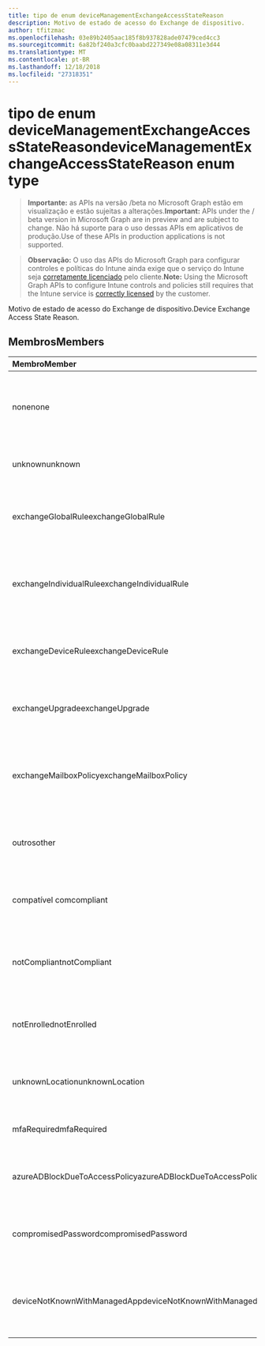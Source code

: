 ```yaml
---
title: tipo de enum deviceManagementExchangeAccessStateReason
description: Motivo de estado de acesso do Exchange de dispositivo.
author: tfitzmac
ms.openlocfilehash: 03e89b2405aac185f8b937828ade07479ced4cc3
ms.sourcegitcommit: 6a82bf240a3cfc0baabd227349e08a08311e3d44
ms.translationtype: MT
ms.contentlocale: pt-BR
ms.lasthandoff: 12/18/2018
ms.locfileid: "27318351"
---
```

# <a name="devicemanagementexchangeaccessstatereason-enum-type"></a><span data-ttu-id="2639e-103">tipo de enum deviceManagementExchangeAccessStateReason</span><span class="sxs-lookup"><span data-stu-id="2639e-103">deviceManagementExchangeAccessStateReason enum type</span></span>

> <span data-ttu-id="2639e-104">**Importante:** as APIs na versão /beta no Microsoft Graph estão em visualização e estão sujeitas a alterações.</span><span class="sxs-lookup"><span data-stu-id="2639e-104">**Important:** APIs under the / beta version in Microsoft Graph are in preview and are subject to change.</span></span> <span data-ttu-id="2639e-105">Não há suporte para o uso dessas APIs em aplicativos de produção.</span><span class="sxs-lookup"><span data-stu-id="2639e-105">Use of these APIs in production applications is not supported.</span></span>

> <span data-ttu-id="2639e-106">**Observação:** O uso das APIs do Microsoft Graph para configurar controles e políticas do Intune ainda exige que o serviço do Intune seja [corretamente licenciado](https://go.microsoft.com/fwlink/?linkid=839381) pelo cliente.</span><span class="sxs-lookup"><span data-stu-id="2639e-106">**Note:** Using the Microsoft Graph APIs to configure Intune controls and policies still requires that the Intune service is [correctly licensed](https://go.microsoft.com/fwlink/?linkid=839381) by the customer.</span></span>

<span data-ttu-id="2639e-107">Motivo de estado de acesso do Exchange de dispositivo.</span><span class="sxs-lookup"><span data-stu-id="2639e-107">Device Exchange Access State Reason.</span></span>
## <a name="members"></a><span data-ttu-id="2639e-108">Membros</span><span class="sxs-lookup"><span data-stu-id="2639e-108">Members</span></span>
|<span data-ttu-id="2639e-109">Membro</span><span class="sxs-lookup"><span data-stu-id="2639e-109">Member</span></span>|<span data-ttu-id="2639e-110">Valor</span><span class="sxs-lookup"><span data-stu-id="2639e-110">Value</span></span>|<span data-ttu-id="2639e-111">Descrição</span><span class="sxs-lookup"><span data-stu-id="2639e-111">Description</span></span>|
|:---|:---|:---|
|<span data-ttu-id="2639e-112">none</span><span class="sxs-lookup"><span data-stu-id="2639e-112">none</span></span>|<span data-ttu-id="2639e-113">0</span><span class="sxs-lookup"><span data-stu-id="2639e-113">0</span></span>|<span data-ttu-id="2639e-114">Não há motivo de estado acesso descoberto do Exchange</span><span class="sxs-lookup"><span data-stu-id="2639e-114">No access state reason discovered from Exchange</span></span>|
|<span data-ttu-id="2639e-115">unknown</span><span class="sxs-lookup"><span data-stu-id="2639e-115">unknown</span></span>|<span data-ttu-id="2639e-116">1</span><span class="sxs-lookup"><span data-stu-id="2639e-116">1</span></span>|<span data-ttu-id="2639e-117">Motivo de estado de acesso desconhecido</span><span class="sxs-lookup"><span data-stu-id="2639e-117">Unknown access state reason</span></span>|
|<span data-ttu-id="2639e-118">exchangeGlobalRule</span><span class="sxs-lookup"><span data-stu-id="2639e-118">exchangeGlobalRule</span></span>|<span data-ttu-id="2639e-119">2</span><span class="sxs-lookup"><span data-stu-id="2639e-119">2</span></span>|<span data-ttu-id="2639e-120">Estado de acesso determinado pela regra Global do Exchange</span><span class="sxs-lookup"><span data-stu-id="2639e-120">Access state determined by Exchange Global rule</span></span>|
|<span data-ttu-id="2639e-121">exchangeIndividualRule</span><span class="sxs-lookup"><span data-stu-id="2639e-121">exchangeIndividualRule</span></span>|<span data-ttu-id="2639e-122">3</span><span class="sxs-lookup"><span data-stu-id="2639e-122">3</span></span>|<span data-ttu-id="2639e-123">Estado de acesso determinado pela regra Individual do Exchange</span><span class="sxs-lookup"><span data-stu-id="2639e-123">Access state determined by Exchange Individual rule</span></span>|
|<span data-ttu-id="2639e-124">exchangeDeviceRule</span><span class="sxs-lookup"><span data-stu-id="2639e-124">exchangeDeviceRule</span></span>|<span data-ttu-id="2639e-125">4</span><span class="sxs-lookup"><span data-stu-id="2639e-125">4</span></span>|<span data-ttu-id="2639e-126">Estado de acesso determinado pela regra de dispositivo do Exchange</span><span class="sxs-lookup"><span data-stu-id="2639e-126">Access state determined by Exchange Device rule</span></span>|
|<span data-ttu-id="2639e-127">exchangeUpgrade</span><span class="sxs-lookup"><span data-stu-id="2639e-127">exchangeUpgrade</span></span>|<span data-ttu-id="2639e-128">5</span><span class="sxs-lookup"><span data-stu-id="2639e-128">5</span></span>|<span data-ttu-id="2639e-129">Estado de acesso devido à atualização do Exchange</span><span class="sxs-lookup"><span data-stu-id="2639e-129">Access state due to Exchange upgrade</span></span>|
|<span data-ttu-id="2639e-130">exchangeMailboxPolicy</span><span class="sxs-lookup"><span data-stu-id="2639e-130">exchangeMailboxPolicy</span></span>|<span data-ttu-id="2639e-131">6</span><span class="sxs-lookup"><span data-stu-id="2639e-131">6</span></span>|<span data-ttu-id="2639e-132">Estado de acesso determinado pela diretiva de caixa de correio do Exchange</span><span class="sxs-lookup"><span data-stu-id="2639e-132">Access state determined by Exchange Mailbox Policy</span></span>|
|<span data-ttu-id="2639e-133">outros</span><span class="sxs-lookup"><span data-stu-id="2639e-133">other</span></span>|<span data-ttu-id="2639e-134">7</span><span class="sxs-lookup"><span data-stu-id="2639e-134">7</span></span>|<span data-ttu-id="2639e-135">Estado de acesso determinado pelo Exchange</span><span class="sxs-lookup"><span data-stu-id="2639e-135">Access state determined by Exchange</span></span>|
|<span data-ttu-id="2639e-136">compatível com</span><span class="sxs-lookup"><span data-stu-id="2639e-136">compliant</span></span>|<span data-ttu-id="2639e-137">8</span><span class="sxs-lookup"><span data-stu-id="2639e-137">8</span></span>|<span data-ttu-id="2639e-138">Estado de acesso concedido pelo desafio de conformidade</span><span class="sxs-lookup"><span data-stu-id="2639e-138">Access state granted by compliance challenge</span></span>|
|<span data-ttu-id="2639e-139">notCompliant</span><span class="sxs-lookup"><span data-stu-id="2639e-139">notCompliant</span></span>|<span data-ttu-id="2639e-140">9</span><span class="sxs-lookup"><span data-stu-id="2639e-140">9</span></span>|<span data-ttu-id="2639e-141">Estado de acesso revogado pelo desafio de conformidade</span><span class="sxs-lookup"><span data-stu-id="2639e-141">Access state revoked by compliance challenge</span></span>|
|<span data-ttu-id="2639e-142">notEnrolled</span><span class="sxs-lookup"><span data-stu-id="2639e-142">notEnrolled</span></span>|<span data-ttu-id="2639e-143">10</span><span class="sxs-lookup"><span data-stu-id="2639e-143">10</span></span>|<span data-ttu-id="2639e-144">Estado de acesso revogado pelo desafio de gerenciamento</span><span class="sxs-lookup"><span data-stu-id="2639e-144">Access state revoked by management challenge</span></span>|
|<span data-ttu-id="2639e-145">unknownLocation</span><span class="sxs-lookup"><span data-stu-id="2639e-145">unknownLocation</span></span>|<span data-ttu-id="2639e-146">12</span><span class="sxs-lookup"><span data-stu-id="2639e-146">12</span></span>|<span data-ttu-id="2639e-147">Estado de acesso devido ao local desconhecido</span><span class="sxs-lookup"><span data-stu-id="2639e-147">Access state due to unknown location</span></span>|
|<span data-ttu-id="2639e-148">mfaRequired</span><span class="sxs-lookup"><span data-stu-id="2639e-148">mfaRequired</span></span>|<span data-ttu-id="2639e-149">13</span><span class="sxs-lookup"><span data-stu-id="2639e-149">13</span></span>|<span data-ttu-id="2639e-150">Estado de acesso devido ao desafio MFA</span><span class="sxs-lookup"><span data-stu-id="2639e-150">Access state due to MFA challenge</span></span>|
|<span data-ttu-id="2639e-151">azureADBlockDueToAccessPolicy</span><span class="sxs-lookup"><span data-stu-id="2639e-151">azureADBlockDueToAccessPolicy</span></span>|<span data-ttu-id="2639e-152">14</span><span class="sxs-lookup"><span data-stu-id="2639e-152">14</span></span>|<span data-ttu-id="2639e-153">Estado de acesso revogado pela política de acesso AAD</span><span class="sxs-lookup"><span data-stu-id="2639e-153">Access State revoked by AAD Access Policy</span></span>|
|<span data-ttu-id="2639e-154">compromisedPassword</span><span class="sxs-lookup"><span data-stu-id="2639e-154">compromisedPassword</span></span>|<span data-ttu-id="2639e-155">15</span><span class="sxs-lookup"><span data-stu-id="2639e-155">15</span></span>|<span data-ttu-id="2639e-156">Estado de acesso revogado por senha comprometida</span><span class="sxs-lookup"><span data-stu-id="2639e-156">Access State revoked by compromised password</span></span>|
|<span data-ttu-id="2639e-157">deviceNotKnownWithManagedApp</span><span class="sxs-lookup"><span data-stu-id="2639e-157">deviceNotKnownWithManagedApp</span></span>|<span data-ttu-id="2639e-158">16</span><span class="sxs-lookup"><span data-stu-id="2639e-158">16</span></span>|<span data-ttu-id="2639e-159">Estado de acesso revogado pelo desafio de aplicativo gerenciado</span><span class="sxs-lookup"><span data-stu-id="2639e-159">Access state revoked by managed application challenge</span></span>|





